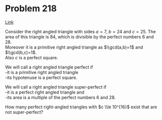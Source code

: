 # Problem 218

[Link](https://projecteuler.net/problem=218)

Consider the right angled triangle with sides $a=7$, $b=24$ and $c=25$. The area of this triangle is $84$, which is divisible by the perfect numbers $6$ and $28$.  
Moreover it is a primitive right angled triangle as $\\gcd(a,b)=1$ and $\\gcd(b,c)=1$.  
Also $c$ is a perfect square.

We will call a right angled triangle perfect if  
-it is a primitive right angled triangle  
-its hypotenuse is a perfect square.

We will call a right angled triangle super-perfect if  
-it is a perfect right angled triangle and  
-its area is a multiple of the perfect numbers $6$ and $28$. 

How many perfect right-angled triangles with $c \\le 10^{16}$ exist that are not super-perfect?

